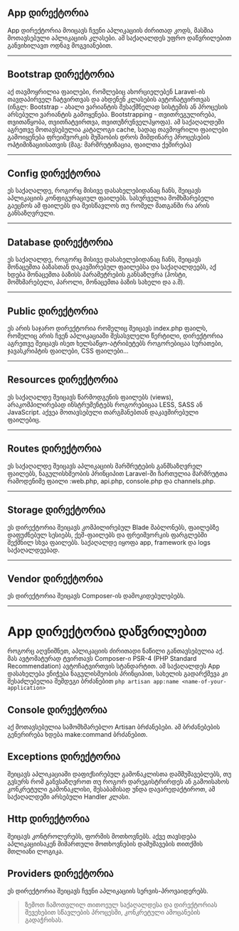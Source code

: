 ## App დირექტორია
App დირექტორია მოიცავს ჩვენი აპლიკაციის ძირითად კოდს, მასშია მოთავსებული აპლიკაციის კლასები. ამ საქაღალდეს უფრო დაწვრილებით განვიხილავთ ოდნავ მოგვიანებით.

-------

## Bootstrap დირექტორია
აქ თავმოყრილია ფაილები, რომლებიც ახორციელებენ Laravel-ის თავდაპირველ ჩატვირთვას და ახდენენ კლასების ავტოჩატვირთვას (ინგლ: Bootstrap - ახალი ვარიანტის შესაქმნელად სისტემის ან პროცესის არსებული ვარიანტის გამოყენება. Bootstrapping - თვითრეგულირება, თვითაწყობა, თვითჩატვირთვა, თვითუზრუნველჰყოფა).
ამ საქაღალდეში აგრეთვე მოთავსებულია კატალოგი cache, სადაც თავმოყრილი ფაილები გამოიყენება ფრეიმვორკის მუშაობის დროს მიმდინარე პროცესების ოპტიმიზაციისათვის (მაგ: მარშრუტიზაცია, ფაილთა ქეშირება)

--------

## Config დირექტორია
ეს საქაღალდე, როგორც მისივე დასახელებიდანაც ჩანს, შეიცავს აპლიკაციის კონფიგურაციულ ფაილებს. სასურველია მომხმარებელი გაეცნოს ამ ფაილებს და შეისწავლოს თუ რომელ მათგანში რა არის განსაზღვრული.

--------

## Database დირექტორია
ეს საქაღალდე, როგორც მისივე დასახელებიდანაც ჩანს, შეიცავს მონაცემთა ბაზასთან დაკავშირებულ ფაილებსა და საქაღალდეებს, აქ ხდება მონაცემთა ბაზისს პარამეტრების განსაზღვრა (ჰოსტი, მომხმარებელი, პაროლი, მონაცემთა ბაზის სახელი და ა.შ).

--------

## Public დირექტორია
ეს არის საჯარო დირექტორია რომელიც შეიცავს index.php ფაილს, რომელიც არის ჩვენ აპლიკაციაში შესასვლელი წერტილი, დირექტორია აგრეთვე შეიცავს ისეთ ხელსაწყო-ატრიბუტებს როგორებიცაა სურათები, ჯავასკრიპტის ფაილები, CSS ფაილები...

--------

## Resources დირექტორია
ეს საქაღალდე შეიცავს წარმოდგენის ფაილებს (views), არაკომპილირებად ინსტრუმენტებს როგორებიცაა LESS, SASS ან JavaScript. აქვეა მოთავსებული თარგმანებთან დაკავშირებული ფაილებიც.

--------

## Routes დირექტორია
ეს საქაღალდე შეიცავს აპლიკაციის მარშრუტების განმსაზღვრელ ფაილებს, ნაგულისხმეობის პრინციპით Laravel-ში ჩართულია მარშრუტთა რამოდენიმე ფაილი :web.php, api.php, console.php და channels.php.

--------

## Storage დირექტორია
ეს დირექტორია შეიცავს კომპილირებულ Blade შაბლონებს, ფაილებზე დაფუძნებულ სესიებს, ქეშ-ფაილებს და ფრეიმვორკის ფარგლებში შექმნილ სხვა ფაილებს. საქაღალდე იყოფა app, framework და logs საქაღალდეებად.

--------

## Vendor დირექტორია
ეს დირექტორია შეიცავს Composer-ის დამოკიდებულებებს.

-------

# App დირექტორია დაწვრილებით

როგორც აღვნიშნეთ, აპლიკაციის ძირითადი ნაწილი განთავსებულია აქ. მას ავტომატურად ტვირთავს Composer-ი PSR-4 (PHP Standard Recommendation) ავტოჩატვირთვის სტანდარტით. ამ საქაღალდეს App დასახელება ენიჭება ნაგულისმეობის პრინციპით, სახელის გადარქმევა კი შესაძლებელია შემდეგი ბრძანებით
`php artisan app:name <name-of-your-application>`

## Console დირექტორია
აქ მოთავსებულია სამომხმარებლო Artisan ბრძანებები. ამ ბრძანებების გენერირება ხდება make:command ბრძანებით.

## Exceptions დირექტორია
შეიცავს აპლიკაციაში დაფიქსირებულ გამონაკლისთა დამმუშავებლებს, თუ გვსურს რომ განვსაზღვროთ თუ როგორ დარეგისტრირდეს ან გამოისახოს კონკრეტული გამონაკლისი, შესაბამისად უნდა დავარედაქტიროთ, ამ საქაღალდეში არსებული Handler კლასი.

## Http დირექტორია
შეიცავს კონტროლერებს, ფორმის მოთხოვნებს. აქვე თავსდება აპლიკაციისაკენ მიმართული მოთხოვნების დამუშავების თითქმის მთლიანი ლოგიკა.

## Providers დირექტორია
ეს დირექტორია შეიცავს ჩვენი აპლიკაციის სერვის-პროვაიდერებს.

> ზემოთ ჩამოთვლილ თითოეულ საქაღალდესა და დირექტორიას შევეხებით სწავლების პროცესში, კონკრეტული ამოცანების გადაჭრისას.
